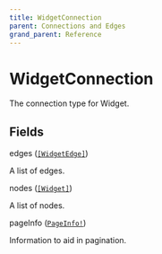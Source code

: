 ```yaml
---
title: WidgetConnection
parent: Connections and Edges
grand_parent: Reference
---
```


# WidgetConnection

The connection type for Widget.

## Fields

<div class="field-entry ">
  <span id="edges" class="field-name anchored">edges (<code><a href="/docs/reference/connection_type/widgetedge">[WidgetEdge]</a></code>)</span>

  <div class="description-wrapper">
   <p>A list of edges.</p>

  </div>
</div>

<div class="field-entry ">
  <span id="nodes" class="field-name anchored">nodes (<code><a href="/docs/reference/object/widget">[Widget]</a></code>)</span>

  <div class="description-wrapper">
   <p>A list of nodes.</p>

  </div>
</div>

<div class="field-entry ">
  <span id="pageinfo" class="field-name anchored">pageInfo (<code><a href="/docs/reference/object/pageinfo">PageInfo!</a></code>)</span>

  <div class="description-wrapper">
   <p>Information to aid in pagination.</p>

  </div>
</div>

